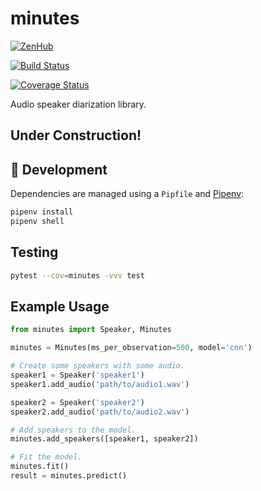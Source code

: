 # minutes

[![ZenHub](https://raw.githubusercontent.com/ZenHubIO/support/master/zenhub-badge.png)](https://zenhub.com)

[![Build Status](https://travis-ci.org/ubclaunchpad/minutes.svg?branch=master)](https://travis-ci.org/ubclaunchpad/minutes)

[![Coverage Status](https://coveralls.io/repos/github/ubclaunchpad/minutes/badge.svg)](https://coveralls.io/github/ubclaunchpad/minutes)

Audio speaker diarization library.

## Under Construction!

## :running: Development

Dependencies are managed using a `Pipfile` and [Pipenv](https://github.com/pypa/pipenv):

```bash
pipenv install
pipenv shell
```

## Testing

```bash
pytest --cov=minutes -vvv test
```

## Example Usage

```python
from minutes import Speaker, Minutes

minutes = Minutes(ms_per_observation=500, model='cnn')

# Create some speakers with some audio.
speaker1 = Speaker('speaker1')
speaker1.add_audio('path/to/audio1.wav')

speaker2 = Speaker('speaker2')
speaker2.add_audio('path/to/audio2.wav')

# Add speakers to the model.
minutes.add_speakers([speaker1, speaker2])

# Fit the model.
minutes.fit()
result = minutes.predict()
```
